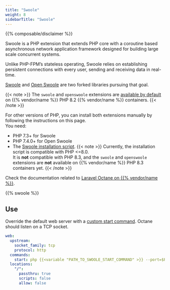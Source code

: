 ```yaml
---
title: "Swoole"
weight: 8
sidebarTitle: "Swoole"
---
```


{{% composable/disclaimer %}}

Swoole is a PHP extension that extends PHP core with a coroutine based asynchronous network application framework designed for building large scale concurrent systems.

Unlike PHP-FPM’s stateless operating, Swoole relies on establishing persistent connections with every user, sending and receiving data in real-time.

[Swoole](https://github.com/swoole/swoole-src) and [Open Swoole](https://openswoole.com/) are two forked libraries pursuing that goal.

{{< note >}}
The `swoole` and `openswoole` extensions are [available by default](/languages/php/extensions.md) on {{% vendor/name %}} PHP 8.2 {{% vendor/name %}} containers.
{{< /note >}}

For other versions of PHP, you can install both extensions manually by following the instructions on this page.</br>
You need:

- PHP 7.3+ for Swoole
- PHP 7.4.0+ for Open Swoole
- The [Swoole installation script](https://raw.githubusercontent.com/platformsh/snippets/main/src/install_swoole.sh).
  {{< note >}}
  Currently, the installation script is compatible with PHP <=8.0.</br>It is **not** compatible with PHP 8.3,
  and the `swoole` and `openswoole` extensions are **not** available on {{% vendor/name %}} PHP 8.3 containers yet.
  {{< /note >}}


Check the documentation related to [Laravel Octane on {{% vendor/name %}}](/guides/laravel/deploy/octane.md).
<!-- @todo: To be added once Laravel guide for Upsun is live -->

{{% swoole %}}

## Use

Override the default web server with a [custom start command](/languages/php/_index.md#alternate-start-commands).
Octane should listen on a TCP socket.

```yaml {configFile="app"}
web:
  upstream:
    socket_family: tcp
    protocol: http
  commands:
    start: php {{<variable "PATH_TO_SWOOLE_START_COMMAND" >}} --port=$PORT
  locations:
    "/":
      passthru: true
      scripts: false
      allow: false
```
